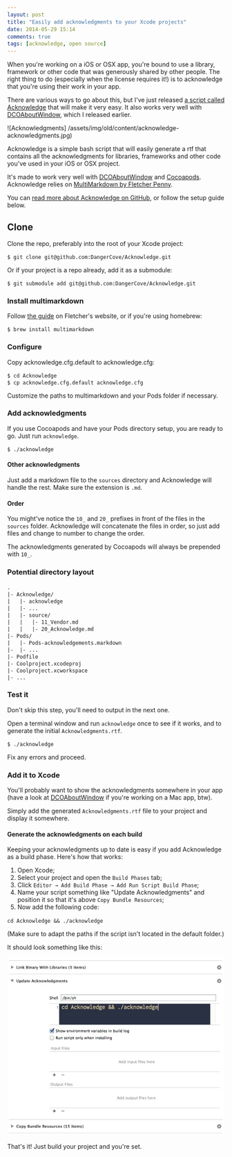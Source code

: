 ```yaml
---
layout: post
title: "Easily add acknowledgments to your Xcode projects"
date: 2014-05-29 15:14
comments: true
tags: [acknowledge, open source]
---
```


When you're working on a iOS or OSX app, you're bound to use a library, framework or other code that was generously shared by other people. The right thing to do (especially when the license requires it!) is to acknowledge that you're using their work in your app.

There are various ways to go about this, but I've just released [a script called Acknowledge](https://github.com/DangerCove/Acknowledge/) that will make it very easy. It also works very well with [DCOAboutWindow](https://github.com/DangerCove/DCOAboutWindow), which I released earlier.

![Acknowledgments] /assets/img/old/content/acknowledge-acknowledgments.jpg)

<!-- more -->

Acknowledge is a simple bash script that will easily generate a rtf that contains all the acknowledgments for libraries, frameworks and other code you've used in your iOS or OSX project.

It's made to work very well with [DCOAboutWindow](https://github.com/DangerCove/DCOAboutWindow) and [Cocoapods](http://www.cocoapods.org). Acknowledge relies on [MultiMarkdown by Fletcher Penny](http://fletcherpenney.net/multimarkdown).

You can [read more about Acknowledge on GitHub](https://github.com/DangerCove/Acknowledge/), or follow the setup guide below.

## Clone 

Clone the repo, preferably into the root of your Xcode project:

    $ git clone git@github.com:DangerCove/Acknowledge.git

Or if your project is a repo already, add it as a submodule:

    $ git submodule add git@github.com:DangerCove/Acknowledge.git

### Install multimarkdown

Follow [the guide](http://fletcherpenney.net/multimarkdown/install) on Fletcher's website, or if you're using homebrew:

    $ brew install multimarkdown

### Configure

Copy acknowledge.cfg.default to acknowledge.cfg:

    $ cd Acknowledge
    $ cp acknowledge.cfg.default acknowledge.cfg

Customize the paths to multimarkdown and your Pods folder if necessary.

### Add acknowledgments

If you use Cocoapods and have your Pods directory setup, you are ready to go. Just run `acknowledge`.

    $ ./acknowledge

#### Other acknowledgments

Just add a markdown file to the `sources` directory and Acknowledge will handle the rest. Make sure the extension is `.md`.

#### Order

You might've notice the `10_` and `20_` prefixes in front of the files in the `sources` folder. Acknowledge will concatenate the files in order, so just add files and change to number to change the order.

The acknowledgments generated by Cocoapods will always be prepended with `10_`.

### Potential directory layout

    .
    |- Acknowledge/
    |   |- acknowledge
    |   |- ...
    |   |- source/
    |   |   |- 11_Vendor.md
    |   |   |- 20_Acknowledge.md
    |- Pods/
    |   |- Pods-acknowledgements.markdown
    |-  |- ...
    |- Podfile
    |- Coolproject.xcodeproj
    |- Coolproject.xcworkspace
    |- ...

### Test it

Don't skip this step, you'll need to output in the next one.

Open a terminal window and run `acknowledge` once to see if it works, and to generate the initial `Acknowledgments.rtf`.

    $ ./acknowledge

Fix any errors and proceed.

### Add it to Xcode

You'll probably want to show the acknowledgments somewhere in your app (have a look at [DCOAboutWindow](https://github.com/DangerCove/DCOAboutWindow) if you're working on a Mac app, btw).

Simply add the generated `Acknowledgments.rtf` file to your project and display it somewhere.

#### Generate the acknowledgments on each build

Keeping your acknowledgments up to date is easy if you add Acknowledge as a build phase. Here's how that works:

1. Open Xcode;
1. Select your project and open the `Build Phases` tab;
1. Click `Editor → Add Build Phase → Add Run Script Build Phase`;
1. Name your script something like "Update Acknowledgments" and position it so that it's above `Copy Bundle Resources`;
1. Now add the following code:

`cd Acknowledge && ./acknowledge`

(Make sure to adapt the paths if the script isn't located in the default folder.)

It should look something like this:

![Acknowledge build phase](/assets/img/old/content/acknowledge-buildphase.jpg)

That's it! Just build your project and you're set.
